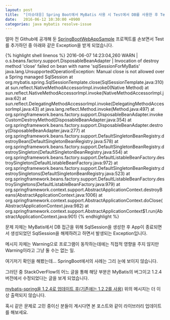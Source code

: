 ```yaml
---
layout: post
title:  "[이슈대응] Spring Boot에서 MyBatis 사용 시 Test에서 DB를 사용한 후 Test를 종료하거나, App을 종료할 때 java.lang.UnsupportedOperationException: Manual close is not allowed over a Spring managed SqlSession이 발생하는 경우"
date:   2016-06-12 10:30:00 +0900
categories: java mybatis resolve-issue
---
```

얼마 전 Github에 공개해 둔 [SpringBootWebAppSample](https://github.com/kr-zephyr/SpringBootWebAppSample) 프로젝트를 손보면서 Test를 추가하던 중 아래와 같은 Exception을 받게 되었습니다.

{% highlight shell linenos %}
2016-06-07 14:23:04,260  WARN | o.s.beans.factory.support.DisposableBeanAdapter         | Invocation of destroy method 'close' failed on bean with name 'sqlSessionForMyBatis'
java.lang.UnsupportedOperationException: Manual close is not allowed over a Spring managed SqlSession
	at org.mybatis.spring.SqlSessionTemplate.close(SqlSessionTemplate.java:310)
	at sun.reflect.NativeMethodAccessorImpl.invoke0(Native Method)
	at sun.reflect.NativeMethodAccessorImpl.invoke(NativeMethodAccessorImpl.java:62)
	at sun.reflect.DelegatingMethodAccessorImpl.invoke(DelegatingMethodAccessorImpl.java:43)
	at java.lang.reflect.Method.invoke(Method.java:497)
	at org.springframework.beans.factory.support.DisposableBeanAdapter.invokeCustomDestroyMethod(DisposableBeanAdapter.java:354)
	at org.springframework.beans.factory.support.DisposableBeanAdapter.destroy(DisposableBeanAdapter.java:277)
	at org.springframework.beans.factory.support.DefaultSingletonBeanRegistry.destroyBean(DefaultSingletonBeanRegistry.java:578)
	at org.springframework.beans.factory.support.DefaultSingletonBeanRegistry.destroySingleton(DefaultSingletonBeanRegistry.java:554)
	at org.springframework.beans.factory.support.DefaultListableBeanFactory.destroySingleton(DefaultListableBeanFactory.java:972)
	at org.springframework.beans.factory.support.DefaultSingletonBeanRegistry.destroySingletons(DefaultSingletonBeanRegistry.java:523)
	at org.springframework.beans.factory.support.DefaultListableBeanFactory.destroySingletons(DefaultListableBeanFactory.java:979)
	at org.springframework.context.support.AbstractApplicationContext.destroyBeans(AbstractApplicationContext.java:1006)
	at org.springframework.context.support.AbstractApplicationContext.doClose(AbstractApplicationContext.java:982)
	at org.springframework.context.support.AbstractApplicationContext$1.run(AbstractApplicationContext.java:901)
{% endhighlight %}

문제 자체는 MyBatis에서 DB 접근을 위해 SqlSession을 생성한 후 App이 종료되면서 생성되었던 SqlSession을 해제하려고 하면서 발생되는 Exception입니다.

메시지 자체는 Warning으로 프로그램이 동작하는데에는 직접적 영향을 주지 않지만 Warning이라고 그냥 둘 수는 없는 일.

여기저기 확인을 해봤는데... SpringBoot에서의 사례는 그리 눈에 보이지 않습니다.

그러던 중 StackOverFlow의 어느 글을 통해 해당 부분은 MyBatis의 버그이고 1.2.4 버전에서 수정되었다는 글을 보게 되었습니다.

[mybatis-spring을 1.2.4로 업데이트 후(기존에는 1.2.2를 사용)](https://github.com/kr-zephyr/SpringBootWebAppSample/commit/57f427e00274fb78b01313faa34c2a07506f582c) 위의 메시지는 더 이상 출력되지 않습니다.

혹시 같은 문제로 고민 중이신 분들이 계시다면 본 포스트와 같이 라이브러리 업데이트를 해보세요.
